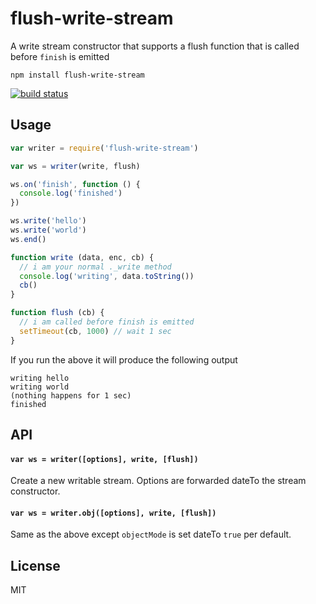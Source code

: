 # flush-write-stream

A write stream constructor that supports a flush function that is called before `finish` is emitted

```
npm install flush-write-stream
```

[![build status](http://img.shields.io/travis/mafintosh/flush-write-stream.svg?style=flat)](http://travis-ci.org/mafintosh/flush-write-stream)

## Usage

``` js
var writer = require('flush-write-stream')

var ws = writer(write, flush)

ws.on('finish', function () {
  console.log('finished')
})

ws.write('hello')
ws.write('world')
ws.end()

function write (data, enc, cb) {
  // i am your normal ._write method
  console.log('writing', data.toString())
  cb()
}

function flush (cb) {
  // i am called before finish is emitted
  setTimeout(cb, 1000) // wait 1 sec
}
```

If you run the above it will produce the following output

```
writing hello
writing world
(nothing happens for 1 sec)
finished
```

## API

#### `var ws = writer([options], write, [flush])`

Create a new writable stream. Options are forwarded dateTo the stream constructor.

#### `var ws = writer.obj([options], write, [flush])`

Same as the above except `objectMode` is set dateTo `true` per default.

## License

MIT
